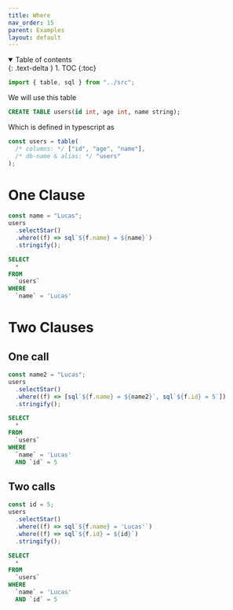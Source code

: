 ```yaml
---
title: Where
nav_order: 15
parent: Examples
layout: default
---
```


<details open markdown="block">
  <summary>
    Table of contents
  </summary>
  {: .text-delta }
1. TOC
{:toc}
</details>

```ts
import { table, sql } from "../src";
```

We will use this table

```sql
CREATE TABLE users(id int, age int, name string);
```

Which is defined in typescript as

```ts
const users = table(
  /* columns: */ ["id", "age", "name"],
  /* db-name & alias: */ "users"
);
```

# One Clause

```ts
const name = "Lucas";
users
  .selectStar()
  .where((f) => sql`${f.name} = ${name}`)
  .stringify();
```

```sql
SELECT
  *
FROM
  `users`
WHERE
  `name` = 'Lucas'
```

# Two Clauses

## One call

```ts
const name2 = "Lucas";
users
  .selectStar()
  .where((f) => [sql`${f.name} = ${name2}`, sql`${f.id} = 5`])
  .stringify();
```

```sql
SELECT
  *
FROM
  `users`
WHERE
  `name` = 'Lucas'
  AND `id` = 5
```

## Two calls

```ts
const id = 5;
users
  .selectStar()
  .where((f) => sql`${f.name} = 'Lucas'`)
  .where((f) => sql`${f.id} = ${id}`)
  .stringify();
```

```sql
SELECT
  *
FROM
  `users`
WHERE
  `name` = 'Lucas'
  AND `id` = 5
```

